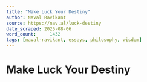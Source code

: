 ```yaml
---
title: "Make Luck Your Destiny"
author: Naval Ravikant
source: https://nav.al/luck-destiny
date_scraped: 2025-08-06
word_count:     1432
tags: [naval-ravikant, essays, philosophy, wisdom]
---
```


# Make Luck Your Destiny


